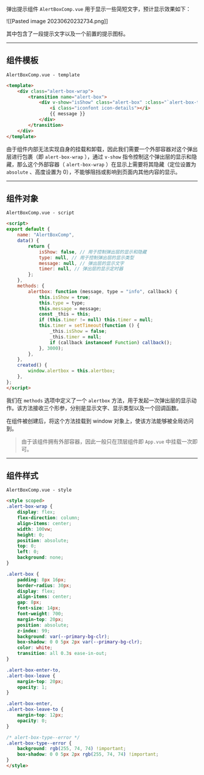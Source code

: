 弹出提示组件 `AlertBoxComp.vue` 用于显示一些简短文字，预计显示效果如下：

![[Pasted image 20230620232734.png]]

其中包含了一段提示文字以及一个前置的提示图标。

---

## 组件模板

`AlertBoxComp.vue - template`
```html
<template>
    <div class="alert-box-wrap">
        <transition name="alert-box">
            <div v-show="isShow" class="alert-box" :class="`alert-box-type--${type}`">
                <i class="iconfont icon-details"></i>
                {{ message }}
            </div>
        </transition>
    </div>
</template>
```

由于组件内部无法实现自身的挂载和卸载，因此我们需要一个外部容器对这个弹出层进行包裹（即 `alert-box-wrap` ），通过 `v-show` 指令控制这个弹出层的显示和隐藏，那么这个外部容器（ `alert-box-wrap` ）在显示上需要将其隐藏（定位设置为 `absolute` 、高度设置为 0），不能够阻挡或影响到页面内其他内容的显示。

---

## 组件对象

`AlertBoxComp.vue - script`
```html
<script>
export default {
    name: "AlertBoxComp",
    data() {
        return {
            isShow: false, // 用于控制弹出层的显示和隐藏
            type: null, // 用于控制弹出层的显示类型
            message: null, // 弹出层的显示文字
            timer: null, // 弹出层的显示定时器
        };
    },
    methods: {
        alertbox: function (message, type = "info", callback) {
            this.isShow = true;
            this.type = type;
            this.message = message;
            const _this = this;
            if (this.timer != null) this.timer = null;
            this.timer = setTimeout(function () {
                _this.isShow = false;
                _this.timer = null;
                if (callback instanceof Function) callback();
            }, 3000);
        },
    },
    created() {
        window.alertbox = this.alertbox;
    },
};
</script>
```

我们在 `methods` 选项中定义了一个 `alertbox` 方法，用于发起一次弹出层的显示动作。该方法接收三个形参，分别是显示文字、显示类型以及一个回调函数。

在组件被创建后，将这个方法挂载到 window 对象上，使该方法能够被全局访问到。

>由于该组件拥有外部容器，因此一般只在顶层组件即 `App.vue` 中挂载一次即可。

---

## 组件样式

`AlertBoxComp.vue - style`
```html
<style scoped>
.alert-box-wrap {
    display: flex;
    flex-direction: column;
    align-items: center;
    width: 100vw;
    height: 0;
    position: absolute;
    top: 0;
    left: 0;
    background: none;
}

.alert-box {
    padding: 8px 16px;
    border-radius: 30px;
    display: flex;
    align-items: center;
    gap: 8px;
    font-size: 14px;
    font-weight: 700;
    margin-top: 20px;
    position: absolute;
    z-index: 99;
    background: var(--primary-bg-clr);
    box-shadow: 0 0 5px 2px var(--primary-bg-clr);
    color: white;
    transition: all 0.3s ease-in-out;
}

.alert-box-enter-to,
.alert-box-leave {
    margin-top: 20px;
    opacity: 1;
}

.alert-box-enter,
.alert-box-leave-to {
    margin-top: 12px;
    opacity: 0;
}

/* alert-box-type--error */
.alert-box-type--error {
    background: rgb(255, 74, 74) !important;
    box-shadow: 0 0 5px 2px rgb(255, 74, 74) !important;
}
</style>
```